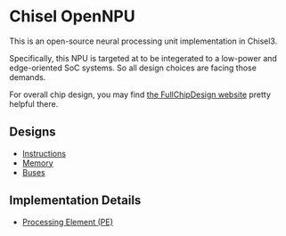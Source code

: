 # Chisel OpenNPU

This is an open-source neural processing unit implementation in Chisel3.

Specifically, this NPU is targeted at to be integerated to a low-power and edge-oriented SoC systems. So all design choices are facing those demands.

For overall chip design, you may find [the FullChipDesign website](https://www.fullchipdesign.com/) pretty helpful there.

## Designs
- [Instructions](designs/01.isa.md)
- [Memory](designs/02.memory.md)
- [Buses](designs/03.bus.md)

## Implementation Details

- [Processing Element (PE)](implementations/ProcessingElement.md)